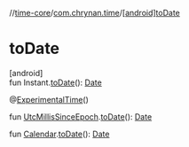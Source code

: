 //[time-core](../../index.md)/[com.chrynan.time](index.md)/[[android]toDate]([android]to-date.md)

# toDate

[android]\
fun Instant.[toDate]([android]to-date.md)(): [Date](https://developer.android.com/reference/kotlin/java/util/Date.html)

@[ExperimentalTime](https://kotlinlang.org/api/latest/jvm/stdlib/kotlin.time/-experimental-time/index.html)()

fun [UtcMillisSinceEpoch](-utc-millis-since-epoch/index.md#1361117230%2FExtensions%2F219598131).[toDate]([android]to-date.md)(): [Date](https://developer.android.com/reference/kotlin/java/util/Date.html)

fun [Calendar](https://developer.android.com/reference/kotlin/java/util/Calendar.html).[toDate]([android]to-date.md)(): [Date](https://developer.android.com/reference/kotlin/java/util/Date.html)
